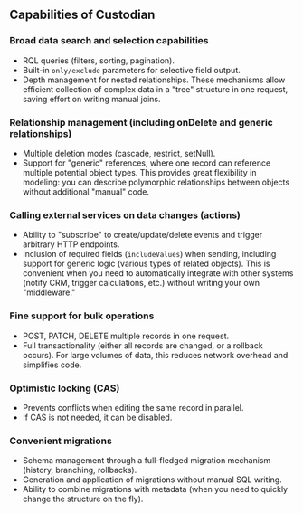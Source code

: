 ## Capabilities of Custodian

### Broad data search and selection capabilities

- RQL queries (filters, sorting, pagination).
- Built-in `only/exclude` parameters for selective field output.
- Depth management for nested relationships.
  These mechanisms allow efficient collection of complex data in a "tree" structure in one request, saving effort on writing manual joins.

### Relationship management (including onDelete and generic relationships)

- Multiple deletion modes (cascade, restrict, setNull).
- Support for "generic" references, where one record can reference multiple potential object types.
  This provides great flexibility in modeling: you can describe polymorphic relationships between objects without additional "manual" code.

### Calling external services on data changes (actions)

- Ability to "subscribe" to create/update/delete events and trigger arbitrary HTTP endpoints.
- Inclusion of required fields (`includeValues`) when sending, including support for generic logic (various types of related objects).
  This is convenient when you need to automatically integrate with other systems (notify CRM, trigger calculations, etc.) without writing your own "middleware."

### Fine support for bulk operations

- POST, PATCH, DELETE multiple records in one request.
- Full transactionality (either all records are changed, or a rollback occurs).
  For large volumes of data, this reduces network overhead and simplifies code.

### Optimistic locking (CAS)

- Prevents conflicts when editing the same record in parallel.
- If CAS is not needed, it can be disabled.

### Convenient migrations

- Schema management through a full-fledged migration mechanism (history, branching, rollbacks).
- Generation and application of migrations without manual SQL writing.
- Ability to combine migrations with metadata (when you need to quickly change the structure on the fly).
